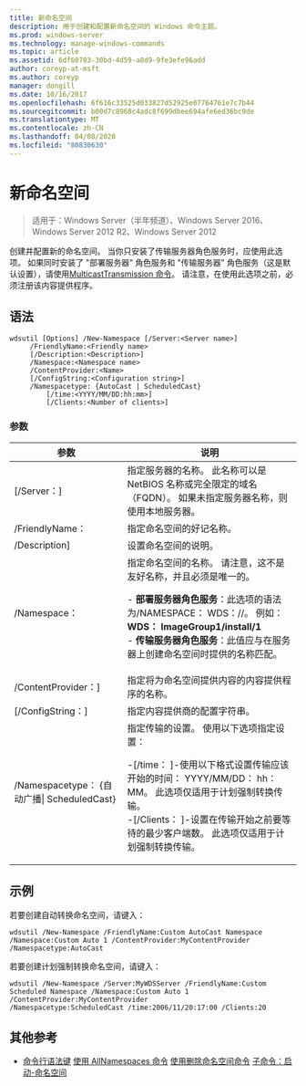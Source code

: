 ```yaml
---
title: 新命名空间
description: 用于创建和配置新命名空间的 Windows 命令主题。
ms.prod: windows-server
ms.technology: manage-windows-commands
ms.topic: article
ms.assetid: 6df60703-30bd-4d59-a8d9-9fe3efe96add
author: coreyp-at-msft
ms.author: coreyp
manager: dongill
ms.date: 10/16/2017
ms.openlocfilehash: 6f616c33525d033827d52925e07764761e7c7b44
ms.sourcegitcommit: b00d7c8968c4adc8f699dbee694afe6ed36bc9de
ms.translationtype: MT
ms.contentlocale: zh-CN
ms.lasthandoff: 04/08/2020
ms.locfileid: "80830630"
---
```

# <a name="new-namespace"></a>新命名空间

>适用于：Windows Server（半年频道）、Windows Server 2016、Windows Server 2012 R2、Windows Server 2012

创建并配置新的命名空间。 当你只安装了传输服务器角色服务时，应使用此选项。 如果同时安装了 "部署服务器" 角色服务和 "传输服务器" 角色服务（这是默认设置），请使用[MulticastTransmission 命令](using-the-new-multicasttransmission-command.md)。 请注意，在使用此选项之前，必须注册该内容提供程序。
## <a name="syntax"></a>语法
```
wdsutil [Options] /New-Namespace [/Server:<Server name>]
     /FriendlyName:<Friendly name>
     [/Description:<Description>]
     /Namespace:<Namespace name>
     /ContentProvider:<Name>
     [/ConfigString:<Configuration string>]
     /Namespacetype: {AutoCast | ScheduledCast}
         [/time:<YYYY/MM/DD:hh:mm>]
         [/Clients:<Number of clients>]
```
### <a name="parameters"></a>参数
|参数|说明|
|-------|--------|
|[/Server：<Server name>]|指定服务器的名称。 此名称可以是 NetBIOS 名称或完全限定的域名（FQDN）。 如果未指定服务器名称，则使用本地服务器。|
|/FriendlyName：<Friendly name>|指定命名空间的好记名称。|
|/Description<Description>]|设置命名空间的说明。|
|/Namespace：<Namespace name>|指定命名空间的名称。 请注意，这不是友好名称，并且必须是唯一的。<p>-   **部署服务器角色服务**：此选项的语法为/NAMESPACE： WDS：<Image group>/<Image name>/<Index>。 例如： **WDS： ImageGroup1/install/1**<br />-   **传输服务器角色服务**：此值应与在服务器上创建命名空间时提供的名称匹配。|
|/ContentProvider：<Name>]|指定将为命名空间提供内容的内容提供程序的名称。|
|[/ConfigString：<Configuration string>]|指定内容提供商的配置字符串。|
|/Namespacetype： {自动广播&#124; ScheduledCast}|指定传输的设置。 使用以下选项指定设置：<p>-[/time： <time>]-使用以下格式设置传输应该开始的时间： YYYY/MM/DD： hh： MM。 此选项仅适用于计划强制转换传输。<br />-[/Clients： <Number of clients>]-设置在传输开始之前要等待的最少客户端数。 此选项仅适用于计划强制转换传输。|
## <a name="examples"></a><a name=BKMK_examples></a>示例
若要创建自动转换命名空间，请键入：
```
wdsutil /New-Namespace /FriendlyName:Custom AutoCast Namespace /Namespace:Custom Auto 1 /ContentProvider:MyContentProvider /Namespacetype:AutoCast
```
若要创建计划强制转换命名空间，请键入：
```
wdsutil /New-Namespace /Server:MyWDSServer /FriendlyName:Custom Scheduled Namespace /Namespace:Custom Auto 1 /ContentProvider:MyContentProvider 
/Namespacetype:ScheduledCast /time:2006/11/20:17:00 /Clients:20
```
## <a name="additional-references"></a>其他参考
- [命令行语法键](command-line-syntax-key.md)
[使用 AllNamespaces 命令](using-the-get-allnamespaces-command.md)
[使用删除命名空间命令](using-the-remove-namespace-command.md)
[子命令：启动-命名空间](subcommand-start-namespace.md)
